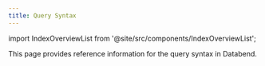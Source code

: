 ```yaml
---
title: Query Syntax
---
```

import IndexOverviewList from '@site/src/components/IndexOverviewList';

This page provides reference information for the query syntax in Databend.

<IndexOverviewList />